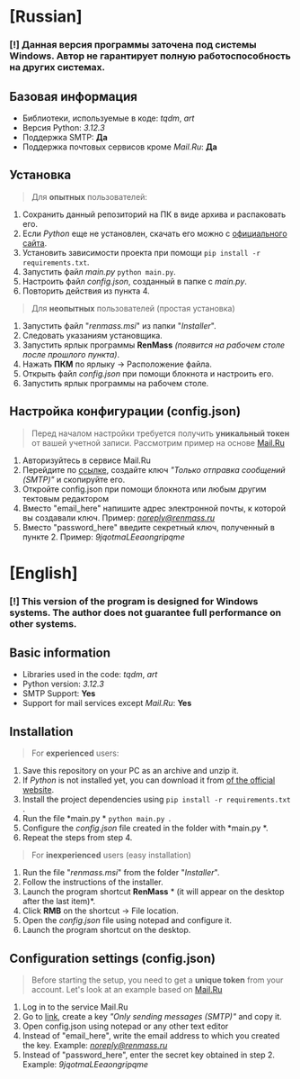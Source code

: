# [Russian]
### [!] Данная версия программы заточена под системы **Windows**. Автор не гарантирует полную работоспособность на других системах.
## Базовая информация
+ Библиотеки, используемые в коде: *tqdm*, *art*
+ Версия Python: *3.12.3*
+ Поддержка SMTP: **Да**
+ Поддержка почтовых сервисов кроме *Mail.Ru*: **Да**
## Установка
> Для **опытных** пользователей:
1. Сохранить данный репозиторий на ПК в виде архива и распаковать его.
2. Если *Python* еще не установлен, скачать его можно с <a href="https://www.python.org/downloads/release/python-3123" target="_blank">официального сайта</a>.
3. Установить зависимости проекта при помощи `pip install -r requirements.txt`.
4. Запустить файл *main.py* `python main.py`.
6. Настроить файл *config.json*, созданный в папке с *main.py*.
7. Повторить действия из пункта 4.
   
> Для **неопытных** пользователей (простая установка)
1. Запустить файл "*renmass.msi*" из папки "*Installer*".
2. Следовать указаниям установщика.
3. Запустить ярлык программы **RenMass** *(появится на рабочем столе после прошлого пункта)*.
4. Нажать **ПКМ** по ярлыку -> Расположение файла.
5. Открыть файл *config.json* при помощи блокнота и настроить его.
6. Запустить ярлык программы на рабочем столе.
   
## Настройка конфигурации (config.json)
> Перед началом настройки требуется получить **уникальный токен** от вашей учетной записи. Рассмотрим пример на основе <a href="https:/mail.ru" target="_blank">Mail.Ru</a>
1. Авторизуйтесь в сервисе Mail.Ru
2. Перейдите по <a href="https://account.mail.ru/user/2-step-auth/passwords">ссылке</a>, создайте ключ *"Только отправка сообщений (SMTP)"* и скопируйте его.
3. Откройте config.json при помощи блокнота или любым другим тектовым редактором
4. Вместо "email_here" напишите адрес электронной почты, к которой вы создавали ключ. Пример: *noreply@renmass.ru*
5. Вместо "password_here" введите секретный ключ, полученный в пункте 2. Пример: *9jqotmaLEeaongripqme*

# [English]
### [!] This version of the program is designed for **Windows** systems. The author does not guarantee full performance on other systems.
## Basic information
+ Libraries used in the code: *tqdm*, *art*
+ Python version: *3.12.3*
+ SMTP Support: **Yes**
+ Support for mail services except *Mail.Ru*: **Yes**
## Installation
> For **experienced** users:
1. Save this repository on your PC as an archive and unzip it.
2. If *Python* is not installed yet, you can download it from <a href="https://www.python.org/downloads/release/python-3123 " target="_blank">of the official website</a>.
3. Install the project dependencies using `pip install -r requirements.txt `.
4. Run the file *main.py * `python main.py `.
6. Configure the *config.json* file created in the folder with *main.py *.
7. Repeat the steps from step 4.
   
> For **inexperienced** users (easy installation)
1. Run the file "*renmass.msi*" from the folder "*Installer*".
2. Follow the instructions of the installer.
3. Launch the program shortcut **RenMass** * (it will appear on the desktop after the last item)*.
4. Click **RMB** on the shortcut -> File location.
5. Open the *config.json* file using notepad and configure it.
6. Launch the program shortcut on the desktop.
   
## Configuration settings (config.json)
> Before starting the setup, you need to get a **unique token** from your account. Let's look at an example based on <a href="https:/mail.ru " target="_blank">Mail.Ru </a>
1. Log in to the service Mail.Ru
2. Go to <a href="https://account.mail.ru/user/2-step-auth/passwords ">link</a>, create a key *"Only sending messages (SMTP)"* and copy it.
3. Open config.json using notepad or any other text editor
4. Instead of "email_here", write the email address to which you created the key. Example: *noreply@renmass.ru*
5. Instead of "password_here", enter the secret key obtained in step 2. Example: *9jqotmaLEeaongripqme*
